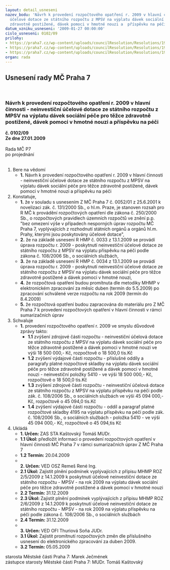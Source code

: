 ```yaml
---
layout: detail_usneseni
nazev_bodu: 'Návrh k provedení rozpočtového opatření r. 2009 v hlavní činnosti  -  neinvestiční
  účelové dotace ze státního rozpočtu z MPSV na výplatu dávek sociální péče pro těžce
  zdravotně postižené, dávek pomoci v hmotné nouzi a  příspěvku na péči          '
datum_vzniku_usneseni: '2009-01-27 00:00:00'
cislo_usneseni: 0102/09
prilohy:
- https://praha7.cz/wp-content/uploads/councilResolution/Resolutions/19313/5-%c3%baprava_rozrhmp33_09.pdf
- https://praha7.cz/wp-content/uploads/councilResolution/Resolutions/19313/5-%c3%baprava_rozrhmp34_09.pdf
- https://praha7.cz/wp-content/uploads/councilResolution/Resolutions/19313/5-usnesen%c3%adzm%c4%8d52_01.pdf
organ: rada
---
```

<div id="ucUsn_pList" class="usn">
	<span><h2>Usnesení rady MČ Praha 7 </h2>
<br></span><div class="standBody">
<span><h3>Návrh k provedení rozpočtového opatření r. 2009 v hlavní činnosti  -  neinvestiční účelové dotace ze státního rozpočtu z MPSV na výplatu dávek sociální péče pro těžce zdravotně postižené, dávek pomoci v hmotné nouzi a  příspěvku na péči          </h3></span><div class="center">
		<strong>č. 0102/09</strong><br>
	</div>
<div class="center">
		<strong>Ze dne 27.01.2009</strong><br><br>
	</div>Rada MČ P7<br> po projednání<br><br><ol>
<li>Bere na vědomí<ul><li>
<strong>1.</strong> Návrh k provedení rozpočtového opatření r. 2009 v hlavní činnosti  -  neinvestiční účelové dotace ze státního rozpočtu z MPSV na výplatu dávek sociální péče pro těžce zdravotně postižené, dávek pomoci v hmotné nouzi a příspěvku na péči             </li></ul>
</li>
<li>Konstatuje,<ul>
<li>
<strong>1.</strong> že v souladu s usnesením Z MČ Praha 7 č. 0052/01 z 25.6.2001 k novelizaci zák. č. 131/2000 Sb., o hl.m. Praze, je stanoven rozsah pro R MČ k provádění rozpočtových opatření dle zákona č. 250/2000 Sb., o rozpočtových pravidlech územních rozpočtů ve znění p.p. "bez omezení výše v případech nesporných úprav rozpočtu MČ Praha 7, vyplývajících z rozhodnutí státních orgánů a orgánů hl.m. Prahy, kterými jsou poskytovány účelové dotace",</li>
<li>
<strong>2.</strong> že na základě usnesení R HMP č. 0033 z 13.1.2009 se provádí  úprava rozpočtu r. 2009 - poskytnutí neinvestiční účelové dotace ze státního rozpočtu z MPSV na výplatu příspěvku na péči podle zákona č. 108/2006 Sb., o sociálních službách,</li>
<li>
<strong>3.</strong> že na základě usnesení R HMP č. 0034 z 13.1.2009 se provádí úprava rozpočtu r. 2009 - poskytnutí neinvestiční účelové dotace ze státního rozpočtu z MPSV na výplatu dávek sociální péče pro těžce zdravotně postižené a dávek pomoci v hmotné nouzi,</li>
<li>
<strong>4.</strong> že rozpočtová opatření budou  promítnuta dle metodiky MHMP v elektronickém zpracování za měsíc duben (termín do 5.5.2009) po zpracování schválené verze rozpočtu na rok 2009 (termín do 8.4.2009)</li>
<li>
<strong>5.</strong> že rozpočtová opatření budou zapracována do materiálu pro Z MČ Praha 7  k provedení rozpočtových opatření v hlavní činnosti v rámci sumarizačních úprav    </li>
</ul>
</li>
<li>Schvaluje<ul><li>
<strong>1.</strong> provedení rozpočtového opatření r. 2009 ve smyslu důvodové zprávy takto:<ul>
<li>
<strong>1.1</strong> zvýšení zdrojové části rozpočtu - neinvestiční účelová dotace ze státního rozpočtu z MPSV na výplatu dávek sociální péče pro těžce zdravotně postižené  a dávek pomoci v hmotné nouzi ve výši 18 500 000,- Kč, rozpočtově o 18 500,0 tis.Kč</li>
<li>
<strong>1.2</strong> zvýšení výdajové části rozpočtu - příslušné oddíly a paragrafy platné rozpočtové skladby na výplatu dávek sociální péče pro těžce zdravotně postižené a dávek pomoci v hmotné nouzi - neinvestiční položky  5410 - ve výši 18 500 000,- Kč, rozpočtově o 18 500,0 tis.Kč</li>
<li>
<strong>1.3</strong> zvýšení zdrojové části rozpočtu - neinvestiční účelová dotace ze státního rozpočtu z MPSV na výplatu příspěvku na péči podle zák. č. 108/2006 Sb., o sociálních službách ve výši 45 094 000,- Kč, rozpočtově o 45 094,0 tis.Kč</li>
<li>
<strong>1.4</strong> zvýšení výdajové části rozpočtu - oddíl a paragraf platné rozpočtové skladby 4195 na výplatu příspěvku  na   péči  podle  zák.  č. 108/2006 Sb.,  o  sociálních  službách  -  položka  5410  -  ve  výši 45 094 000,- Kč, rozpočtově o 45 094,tis Kč</li>
</ul>
</li></ul>
</li>
<li>Ukládá<ul>
<li>
<strong>1. Určen: </strong>ZAS STA Kaštovský Tomáš MUDr.</li>
<li>
<strong>1.1 Úkol: </strong>předložit informaci o provedení rozpočtových opatření v hlavní činnosti MČ Praha 7 v rámci sumarizačních úprav Z MČ Praha 7</li>
<li>
<strong>1.2 Termín: </strong>20.04.2009</li>
<li>
<strong><br>2. Určen: </strong>VED OSZ Remeš René Ing.</li>
<li>
<strong>2.1 Úkol: </strong>Zajistit plnění podmínek vyplývajících z přípisu MHMP ROZ 2/5/2009 z 14.1.2009 k poskytnutí účelové neinvestiční dotace ze státního rozpočtu - MPSV -  na rok 2009 na výplatu dávek sociální péče pro těžce zdravotně postižené a dávek pomoci v hmotné nouzi </li>
<li>
<strong>2.2 Termín: </strong>31.12.2009</li>
<li>
<strong>2.3 Úkol: </strong>Zajistit plnění podmínek vyplývajících z přípisu MHMP ROZ 2/6/2009 z 14.1.2009 k poskytnutí účelové neinvestiční dotace ze státního rozpočtu - MPSV - na rok 2009 na výplatu příspěvku na péči podle zákona č. 108/2006 Sb., o sociálních službách</li>
<li>
<strong>2.4 Termín: </strong>31.12.2009</li>
<li>
<strong><br>3. Určen: </strong>VED OFI Thuriová Soňa JUDr.</li>
<li>
<strong>3.1 Úkol: </strong>Zajistit promítnutí rozpočtových změn dle příslušného usnesení do elektronického zpracování za duben 2009.</li>
<li>
<strong>3.2 Termín: </strong>05.05.2009</li>
</ul>
</li>
</ol>starosta Městské části Praha 7: Marek Ječmének<br>zástupce starosty Městské části Praha 7: MUDr. Tomáš Kaštovský 
</div>
</div>